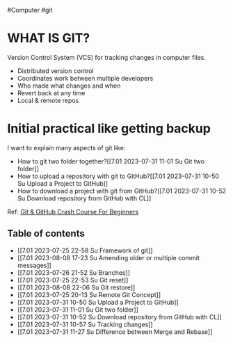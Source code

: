 #Computer #git 

# WHAT IS GIT?
Version Control System (VCS) for tracking changes in computer files.

- Distributed version control
- Coordinates work between  multiple developers
- Who made what changes and when
- Revert back at any time 
- Local & remote repos

# Initial practical like getting backup
I want to explain many aspects of git like:

- How to git two folder together?[[7.01 2023-07-31 11-01 Su Git two folder]]
- How to upload a repository with git to GitHub?[[7.01 2023-07-31 10-50 Su Upload a Project to GitHub]]
- How to download a project with git from GitHub?[[7.01 2023-07-31 10-52 Su Download repository from GitHub with CL]]

Ref:
[Git & GitHub Crash Course For Beginners](https://www.youtube.com/watch?v=SWYqp7iY_Tc)

## Table of contents
- [[7.01 2023-07-25 22-58 Su Framework of git]]
- [[7.01 2023-08-08 17-23 Su Amending older or multiple commit messages]]
- [[7.01 2023-07-26 21-52 Su Branches]]
- [[7.01 2023-07-25 22-53 Su Git reset]]
- [[7.01 2023-08-08 22-06 Su Git restore]]
- [[7.01 2023-07-25 20-13 Su Remote Git Concept]]
- [[7.01 2023-07-31 10-50 Su Upload a Project to GitHub]]
- [[7.01 2023-07-31 11-01 Su Git two folder]]
- [[7.01 2023-07-31 10-52 Su Download repository from GitHub with CL]]
- [[7.01 2023-07-31 10-57 Su Tracking changes]]
- [[7.01 2023-07-31 11-27 Su Difference between Merge and Rebase]]








